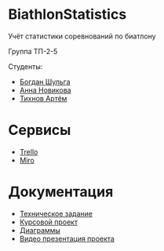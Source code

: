 # BiathlonStatistics
Учёт статистики соревнований по биатлону

Группа ТП-2-5

Студенты:
* [Богдан Шульга](https://github.com/AbodeOfTheSmokyCat)
* [Анна Новикова](https://github.com/annanovikova614)
* [Тихнов Артём](https://github.com/Artrtrt)

# Сервисы
* [Trello](https://clck.ru/33i9t7)
* [Miro](https://miro.com/app/board/uXjVPiTXVPE=/)

# Документация
* [Техническое задание](https://github.com/Artrtrt/BiathlonStatistics/blob/main/docs/ТЗ.pdf)
* [Курсовой проект](https://github.com/Artrtrt/BiathlonStatistics/blob/main/docs/Курсовой%20проект.pdf)
* [Диаграммы](https://github.com/Artrtrt/BiathlonStatistics/blob/main/docs/UML)
* [Видео презентация проекта](https://onedrive.live.com/?authkey=%21AEKvwKWySPab1hc&cid=03064C141B62D622&id=3064C141B62D622%211348&parId=3064C141B62D622%211311&o=OneUp)
